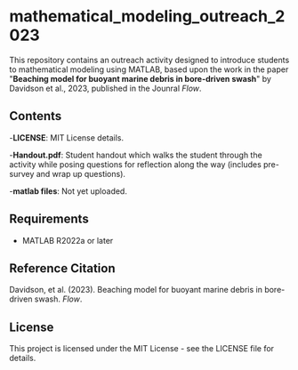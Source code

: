 # mathematical_modeling_outreach_2023

This repository contains an outreach activity designed to introduce students to mathematical modeling using MATLAB, based upon the work in the paper "**Beaching model for buoyant marine debris in bore-driven swash**" by Davidson et al., 2023, published in the Jounral _Flow_.

## Contents

-**LICENSE**: MIT License details.

-**Handout.pdf**: Student handout which walks the student through the activity while posing questions for reflection along the way (includes pre-survey and wrap up questions).

-**matlab files**: Not yet uploaded.



## Requirements

- MATLAB R2022a or later

## Reference Citation

Davidson, et al. (2023). Beaching model for buoyant marine debris in bore-driven swash. *Flow*.

## License

This project is licensed under the MIT License - see the LICENSE file for details.
